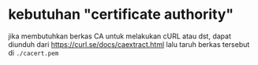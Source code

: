 
# kebutuhan "certificate authority"

jika membutuhkan berkas CA untuk melakukan cURL atau dst,
dapat diunduh dari https://curl.se/docs/caextract.html
lalu taruh berkas tersebut di `./cacert.pem`
